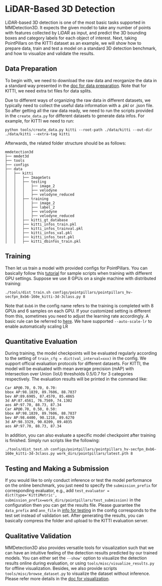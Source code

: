 # LiDAR-Based 3D Detection

LiDAR-based 3D detection is one of the most basic tasks supported in MMDetection3D.
It expects the given model to take any number of points with features collected by LiDAR as input, and predict the 3D bounding boxes and category labels for each object of interest.
Next, taking PointPillars on the KITTI dataset as an example, we will show how to prepare data, train and test a model on a standard 3D detection benchmark, and how to visualize and validate the results.

## Data Preparation

To begin with, we need to download the raw data and reorganize the data in a standard way presented in the [doc for data preparation](https://mmdetection3d.readthedocs.io/en/latest/data_preparation.html).
Note that for KITTI, we need extra txt files for data splits.

Due to different ways of organizing the raw data in different datasets, we typically need to collect the useful data information with a .pkl or .json file.
So after getting all the raw data ready, we need to run the scripts provided in the `create_data.py` for different datasets to generate data infos.
For example, for KITTI we need to run:

```
python tools/create_data.py kitti --root-path ./data/kitti --out-dir ./data/kitti --extra-tag kitti
```

Afterwards, the related folder structure should be as follows:

```
mmdetection3d
├── mmdet3d
├── tools
├── configs
├── data
│   ├── kitti
│   │   ├── ImageSets
│   │   ├── testing
│   │   │   ├── image_2
│   │   │   ├── velodyne
│   │   │   ├── velodyne_reduced
│   │   ├── training
│   │   │   ├── image_2
│   │   │   ├── label_2
│   │   │   ├── velodyne
│   │   │   ├── velodyne_reduced
│   │   ├── kitti_gt_database
│   │   ├── kitti_infos_train.pkl
│   │   ├── kitti_infos_trainval.pkl
│   │   ├── kitti_infos_val.pkl
│   │   ├── kitti_infos_test.pkl
│   │   ├── kitti_dbinfos_train.pkl
```

## Training

Then let us train a model with provided configs for PointPillars.
You can basically follow this [tutorial](https://mmdetection3d.readthedocs.io/en/latest/1_exist_data_model.html#inference-with-existing-models) for sample scripts when training with different GPU settings.
Suppose we use 8 GPUs on a single machine with distributed training:

```
./tools/dist_train.sh configs/pointpillars/pointpillars_hv-secfpn_8xb6-160e_kitti-3d-3class.py 8
```

Note that `8xb6` in the config name refers to the training is completed with 8 GPUs and 6 samples on each GPU.
If your customized setting is different from this, sometimes you need to adjust the learning rate accordingly.
A basic rule can be referred to [here](https://arxiv.org/abs/1706.02677). We have supported `--auto-scale-lr` to
enable automatically scaling LR

## Quantitative Evaluation

During training, the model checkpoints will be evaluated regularly according to the setting of `train_cfg = dict(val_interval=xxx)` in the config.
We support official evaluation protocols for different datasets.
For KITTI, the model will be evaluated with mean average precision (mAP) with Intersection over Union (IoU) thresholds 0.5/0.7 for 3 categories respectively.
The evaluation results will be printed in the command like:

```
Car AP@0.70, 0.70, 0.70:
bbox AP:98.1839, 89.7606, 88.7837
bev AP:89.6905, 87.4570, 85.4865
3d AP:87.4561, 76.7569, 74.1302
aos AP:97.70, 88.73, 87.34
Car AP@0.70, 0.50, 0.50:
bbox AP:98.1839, 89.7606, 88.7837
bev AP:98.4400, 90.1218, 89.6270
3d AP:98.3329, 90.0209, 89.4035
aos AP:97.70, 88.73, 87.34
```

In addition, you can also evaluate a specific model checkpoint after training is finished. Simply run scripts like the following:

```
./tools/dist_test.sh configs/pointpillars/pointpillars_hv-secfpn_8xb6-160e_kitti-3d-3class.py work_dirs/pointpillars/latest.pth 8
```

## Testing and Making a Submission

If you would like to only conduct inference or test the model performance on the online benchmark,
you just need to specify the `submission_prefix` for corresponding evaluator,
e.g., add `test_evaluator = dict(type='KittiMetric', submission_prefix=work_dirs/pointpillars/test_submission)` in the configuration then you can get the results file.
Please guarantee the `data_prefix` and `ann_file` in [info for testing](https://github.com/open-mmlab/mmdetection3d/blob/dev-1.x/configs/_base_/datasets/kitti-3d-3class.py#L113) in the config corresponds to the test set instead of validation set.
After generating the results, you can basically compress the folder and upload to the KITTI evaluation server.

## Qualitative Validation

MMDetection3D also provides versatile tools for visualization such that we can have an intuitive feeling of the detection results predicted by our trained models.
You can either set the `--show'` option to visualize the detection results online during evaluation,
or using `tools/misc/visualize_results.py` for offline visualization.
Besides, we also provide scripts `tools/misc/browse_dataset.py` to visualize the dataset without inference.
Please refer more details in the [doc for visualization](https://mmdetection3d.readthedocs.io/en/latest/useful_tools.html#visualization).
